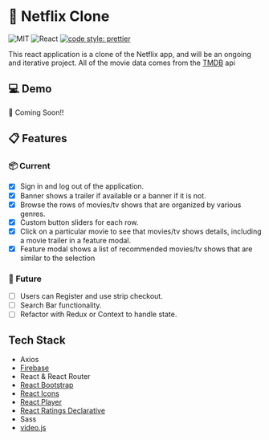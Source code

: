 # :movie_camera: Netflix Clone

![MIT](https://img.shields.io/packagist/l/doctrine/orm.svg)
![React](https://img.shields.io/badge/react-v18.1.0-red.svg)
[![code style: prettier](https://img.shields.io/badge/code_style-prettier-ff69b4.svg?style=flat-square)](https://github.com/prettier/prettier)

This react application is a clone of the Netflix app, and will be an ongoing and iterative project. All of the movie data comes from the [TMDB](https://www.themoviedb.org/?language=en-US) api

## :computer: Demo

:construction: Coming Soon!!

## :clipboard: Features

### :package: Current

- [x] Sign in and log out of the application.
- [x] Banner shows a trailer if available or a banner if it is not.
- [x] Browse the rows of movies/tv shows that are organized by various genres.
- [x] Custom button sliders for each row.
- [x] Click on a particular movie to see that movies/tv shows details, including a movie trailer in a feature modal.
- [x] Feature modal shows a list of recommended movies/tv shows that are similar to the selection

### :crystal_ball: Future

- [ ] Users can Register and use strip checkout.
- [ ] Search Bar functionality.
- [ ] Refactor with Redux or Context to handle state.

## Tech Stack

- Axios
- [Firebase](https://firebase.google.com)
- React & React Router
- [React Bootstrap](https://react-bootstrap.github.io/)
- [React Icons](https://react-icons.github.io/react-icons/)
- [React Player](https://www.npmjs.com/package/react-player)
- [React Ratings Declarative](https://www.npmjs.com/package/react-ratings-declarative)
- Sass
- [video.js](https://videojs.com/)
